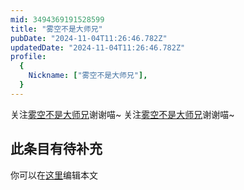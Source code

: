 ```yaml
---
mid: 3494369191528599
title: "雾空不是大师兄"
pubDate: "2024-11-04T11:26:46.782Z"
updatedDate: "2024-11-04T11:26:46.782Z"
profile:
  {
    Nickname: ["雾空不是大师兄"],
  }
---
```


关注[雾空不是大师兄](https://space.bilibili.com/3494369191528599)谢谢喵~ 关注[雾空不是大师兄](https://space.bilibili.com/3494369191528599)谢谢喵~

## 此条目有待补充
你可以在[这里](https://github.com/Yuhanawa/VTuber.ICU-Content/edit/master/v/雾空不是大师兄/index.md)编辑本文
